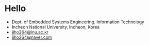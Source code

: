 # Hello
- Dept. of Embedded Systems Engineering, Information Technology
- Incheon National University, Incheon, Korea
- jiho264@inu.ac.kr
- jiho264@naver.com

